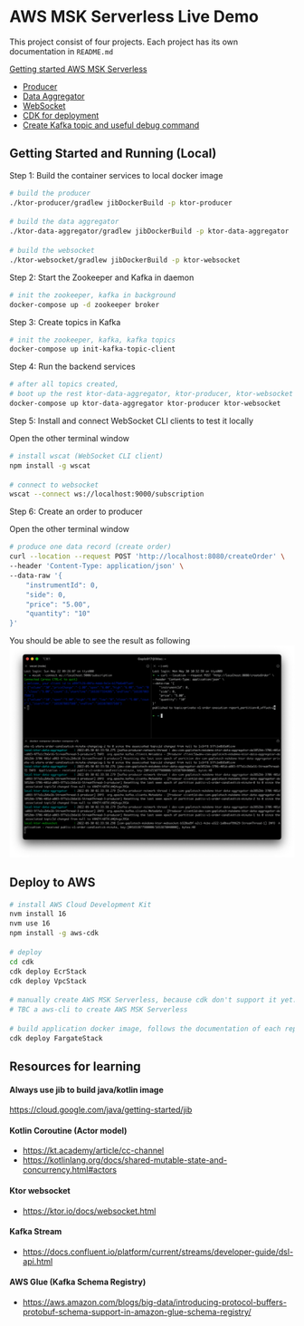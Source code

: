 # AWS MSK Serverless Live Demo

This project consist of four projects. Each project has its own documentation in `README.md` 

[Getting started AWS MSK Serverless](https://docs.aws.amazon.com/msk/latest/developerguide/serverless-getting-started.html)

- [Producer](ktor-producer)
- [Data Aggregator](ktor-data-aggregator)
- [WebSocket](ktor-producer)
- [CDK for deployment](cdk)
- [Create Kafka topic and useful debug command](kafka-topic-scripts)

## Getting Started and Running (Local)

Step 1: Build the container services to local docker image
```bash
# build the producer
./ktor-producer/gradlew jibDockerBuild -p ktor-producer

# build the data aggregator
./ktor-data-aggregator/gradlew jibDockerBuild -p ktor-data-aggregator

# build the websocket
./ktor-websocket/gradlew jibDockerBuild -p ktor-websocket
```

Step 2: Start the Zookeeper and Kafka in daemon 
```bash
# init the zookeeper, kafka in background
docker-compose up -d zookeeper broker
``` 

Step 3: Create topics in Kafka
```bash
# init the zookeeper, kafka, kafka topics
docker-compose up init-kafka-topic-client
```

Step 4: Run the backend services
```bash
# after all topics created,
# boot up the rest ktor-data-aggregator, ktor-producer, ktor-websocket
docker-compose up ktor-data-aggregator ktor-producer ktor-websocket
``` 

Step 5: Install and connect WebSocket CLI clients to test it locally

Open the other terminal window
```bash
# install wscat (WebSocket CLI client)
npm install -g wscat

# connect to websocket
wscat --connect ws://localhost:9000/subscription

```

Step 6: Create an order to producer

Open the other terminal window
```bash
# produce one data record (create order)
curl --location --request POST 'http://localhost:8080/createOrder' \
--header 'Content-Type: application/json' \
--data-raw '{
    "instrumentId": 0,
    "side": 0,
    "price": "5.00",
    "quantity": "10"
}'
```

You should be able to see the result as following
![](demo-screenshots.png)

## Deploy to AWS
```bash
# install AWS Cloud Development Kit
nvm install 16
nvm use 16
npm install -g aws-cdk

# deploy
cd cdk
cdk deploy EcrStack
cdk deploy VpcStack

# manually create AWS MSK Serverless, because cdk don't support it yet. https://github.com/aws/aws-cdk/issues/20362
# TBC a aws-cli to create AWS MSK Serverless

# build application docker image, follows the documentation of each repo
cdk deploy FargateStack
```

## Resources for learning

#### Always use jib to build java/kotlin image
https://cloud.google.com/java/getting-started/jib

#### Kotlin Coroutine (Actor model)
- https://kt.academy/article/cc-channel
- https://kotlinlang.org/docs/shared-mutable-state-and-concurrency.html#actors

#### Ktor websocket
- https://ktor.io/docs/websocket.html

#### Kafka Stream
- https://docs.confluent.io/platform/current/streams/developer-guide/dsl-api.html

#### AWS Glue (Kafka Schema Registry)
- https://aws.amazon.com/blogs/big-data/introducing-protocol-buffers-protobuf-schema-support-in-amazon-glue-schema-registry/
